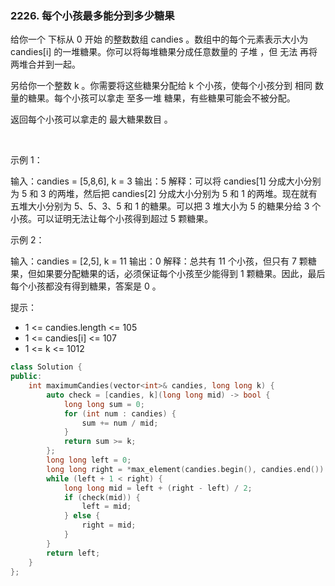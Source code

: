 ### 2226. 每个小孩最多能分到多少糖果



给你一个 下标从 0 开始 的整数数组 candies 。数组中的每个元素表示大小为 candies[i] 的一堆糖果。你可以将每堆糖果分成任意数量的 子堆 ，但 无法 再将两堆合并到一起。

另给你一个整数 k 。你需要将这些糖果分配给 k 个小孩，使每个小孩分到 相同 数量的糖果。每个小孩可以拿走 至多一堆 糖果，有些糖果可能会不被分配。

返回每个小孩可以拿走的 最大糖果数目 。

 

示例 1：


输入：candies = [5,8,6], k = 3
输出：5
解释：可以将 candies[1] 分成大小分别为 5 和 3 的两堆，然后把 candies[2] 分成大小分别为 5 和 1 的两堆。现在就有五堆大小分别为 5、5、3、5 和 1 的糖果。可以把 3 堆大小为 5 的糖果分给 3 个小孩。可以证明无法让每个小孩得到超过 5 颗糖果。


示例 2：


输入：candies = [2,5], k = 11
输出：0
解释：总共有 11 个小孩，但只有 7 颗糖果，但如果要分配糖果的话，必须保证每个小孩至少能得到 1 颗糖果。因此，最后每个小孩都没有得到糖果，答案是 0 。




提示：

 * 1 <= candies.length <= 105
 * 1 <= candies[i] <= 107
 * 1 <= k <= 1012

```c++
class Solution {
public:
    int maximumCandies(vector<int>& candies, long long k) {
        auto check = [candies, k](long long mid) -> bool {
            long long sum = 0;
            for (int num : candies) {
                sum += num / mid;
            }
            return sum >= k;
        };
        long long left = 0;
        long long right = *max_element(candies.begin(), candies.end()) + 1;
        while (left + 1 < right) {
            long long mid = left + (right - left) / 2;
            if (check(mid)) {
                left = mid;
            } else {
                right = mid;
            }
        }
        return left;
    }
};
```

